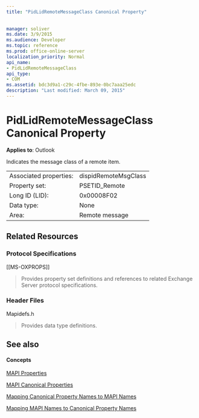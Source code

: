 ```yaml
---
title: "PidLidRemoteMessageClass Canonical Property"
 
 
manager: soliver
ms.date: 3/9/2015
ms.audience: Developer
ms.topic: reference
ms.prod: office-online-server
localization_priority: Normal
api_name:
- PidLidRemoteMessageClass
api_type:
- COM
ms.assetid: bdc3d9a1-c29c-4fbe-893e-0bc7aaa25edc
description: "Last modified: March 09, 2015"
---
```


# PidLidRemoteMessageClass Canonical Property

  
  
**Applies to**: Outlook 
  
Indicates the message class of a remote item.
  
|||
|:-----|:-----|
|Associated properties:  <br/> |dispidRemoteMsgClass  <br/> |
|Property set:  <br/> |PSETID_Remote  <br/> |
|Long ID (LID):  <br/> |0x00008F02  <br/> |
|Data type:  <br/> |None  <br/> |
|Area:  <br/> |Remote message  <br/> |
   
## Related Resources

### Protocol Specifications

[[MS-OXPROPS]] 
  
> Provides property set definitions and references to related Exchange Server protocol specifications.
    
### Header Files

Mapidefs.h
  
> Provides data type definitions.
    
## See also

#### Concepts

[MAPI Properties](mapi-properties.md)
  
[MAPI Canonical Properties](mapi-canonical-properties.md)
  
[Mapping Canonical Property Names to MAPI Names](mapping-canonical-property-names-to-mapi-names.md)
  
[Mapping MAPI Names to Canonical Property Names](mapping-mapi-names-to-canonical-property-names.md)

